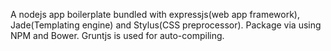 A nodejs app boilerplate bundled with expressjs(web app framework), Jade(Templating engine) and Stylus(CSS preprocessor). Package via using NPM and Bower. Gruntjs is used for auto-compiling. 
